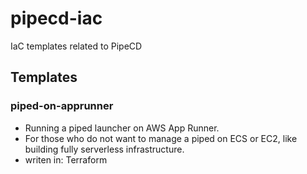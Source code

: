 # pipecd-iac
IaC templates related to PipeCD

## Templates

### piped-on-apprunner
- Running a piped launcher on AWS App Runner.
- For those who do not want to manage a piped on ECS or EC2, like building fully serverless infrastructure.
- writen in: Terraform
